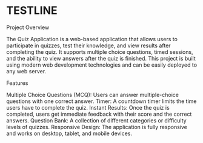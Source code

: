 # TESTLINE

Project Overview

The Quiz Application is a web-based application that allows users to participate in quizzes, test their knowledge, and view results after completing the quiz. It supports multiple choice questions, timed sessions, and the ability to view answers after the quiz is finished. This project is built using modern web development technologies and can be easily deployed to any web server.

Features

Multiple Choice Questions (MCQ): Users can answer multiple-choice questions with one correct answer.
Timer: A countdown timer limits the time users have to complete the quiz.
Instant Results: Once the quiz is completed, users get immediate feedback with their score and the correct answers.
Question Bank: A collection of different categories or difficulty levels of quizzes.
Responsive Design: The application is fully responsive and works on desktop, tablet, and mobile devices.
